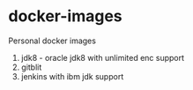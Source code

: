 # docker-images

Personal docker images

1. jdk8 - oracle jdk8 with unlimited enc support
2. gitblit
3. jenkins with ibm jdk support
